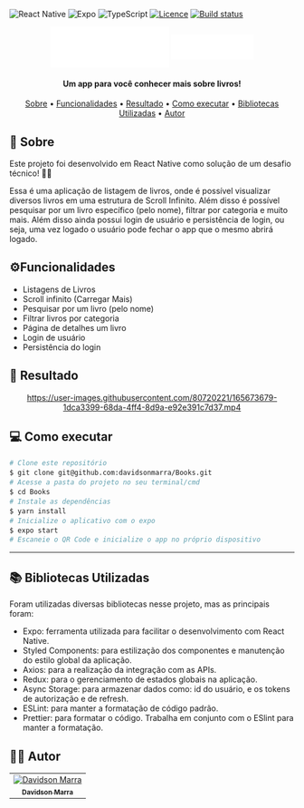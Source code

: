 ![React Native](https://img.shields.io/badge/react_native-%2320232a.svg?style=for-the-badge&logo=react&logoColor=%2361DAFB)
![Expo](https://img.shields.io/badge/expo-1C1E24?style=for-the-badge&logo=expo&logoColor=#D04A37)
![TypeScript](https://img.shields.io/badge/typescript-%23007ACC.svg?style=for-the-badge&logo=typescript&logoColor=white)
[![Licence](https://img.shields.io/github/license/Ileriayo/markdown-badges?style=for-the-badge)](./LICENSE)
[![Build status](https://build.appcenter.ms/v0.1/apps/c0287317-1e15-4292-b278-35cabeb8fb50/branches/feature-change-thunk-to-saga/badge)](https://appcenter.ms)
<div align="center" >
  <img align="center" alt="Logo do app" src="./src/assets/logo.svg">
  <img align="center" alt="Logo do app" src="./src/assets/title.svg">
</div>
<h4 align="center">Um app para você conhecer mais sobre livros!</h4>
<p align="center">
 <a href="#sobre">Sobre</a> •
 <a href="#funcionalidades">Funcionalidades</a> • 
 <a href="#resultado">Resultado</a> • 
 <a href="#executar">Como executar</a> • 
 <a href="#libs">Bibliotecas Utilizadas</a> • 
 <a href="#autor">Autor</a>
</p>

<h2 id="sobre">🧾 Sobre</h2>
<p>Este projeto foi desenvolvido em React Native como solução de um desafio técnico! 👨‍💻</p>
<p>Essa é uma aplicação de listagem de livros, onde é possível visualizar diversos livros em uma estrutura de Scroll Infinito. Além disso é possível pesquisar por um livro específico (pelo nome), filtrar por categoria e muito mais. Além disso ainda possui login de usuário e persistência de login, ou seja, uma vez logado o usuário pode fechar o app que o mesmo abrirá logado.</p>

<h2 id="funcionalidades">⚙Funcionalidades</h2>
<ul>
  <li>Listagens de Livros</li>
  <li>Scroll infinito (Carregar Mais)</li>
  <li>Pesquisar por um livro (pelo nome)</li>
  <li>Filtrar livros por categoria</li>
  <li>Página de detalhes um livro</li>
  <li>Login de usuário</li>
  <li>Persistência do login</li>
</ul>

<h2 id="resultado">📱 Resultado</h2>
<div align="center">
 
  https://user-images.githubusercontent.com/80720221/165673679-1dca3399-68da-4ff4-8d9a-e92e391c7d37.mp4
  
</div>

<h2 id="executar">💻 Como executar</h2>

```bash
# Clone este repositório
$ git clone git@github.com:davidsonmarra/Books.git
# Acesse a pasta do projeto no seu terminal/cmd
$ cd Books
# Instale as dependências
$ yarn install
# Inicialize o aplicativo com o expo
$ expo start
# Escaneie o QR Code e inicialize o app no próprio dispositivo
```

---
<h2 id="libs">📚 Bibliotecas Utilizadas</h2>
<p>Foram utilizadas diversas bibliotecas nesse projeto, mas as principais foram:</p>
<ul>
  <li>Expo: ferramenta utilizada para facilitar o desenvolvimento com React Native.</li>
  <li>Styled Components: para estilização dos componentes e manutenção do estilo global da aplicação.</li>
  <li>Axios: para a realização da integração com as APIs.</li>
  <li>Redux: para o gerenciamento de estados globais na aplicação.</li>
  <li>Async Storage: para armazenar dados como: id do usuário, e os tokens de autorização e de refresh.</li>
  <li>ESLint: para manter a formatação de código padrão.</li>
  <li>Prettier: para formatar o código. Trabalha em conjunto com o ESlint para manter a formatação.</li>
</ul>

<h2 id="autor">👨‍💻 Autor</h2>
<table>
  <tr>
    <td align="center">
      <a href="https://github.com/davidsonmarra">
        <img src="https://github.com/davidsonmarra.png?size=100" width="100px;" alt="Davidson Marra"/><br>
        <sub>
          <b>Davidson Marra</b>
        </sub>
      </a>
    </td>
  </tr>
</table>
